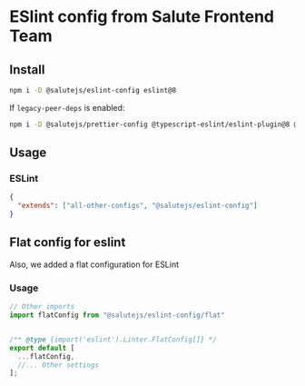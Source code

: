# ESlint config from Salute Frontend Team

## Install

```bash
npm i -D @salutejs/eslint-config eslint@8
```

If `legacy-peer-deps` is enabled:

```bash
npm i -D @salutejs/prettier-config @typescript-eslint/eslint-plugin@8 @typescript-eslint/parser@8 eslint-config-prettier eslint-plugin-import eslint-plugin-jsx-a11y eslint-plugin-prettier eslint-plugin-react eslint-plugin-react-hooks eslint-plugin-react-perf prettier
```

## Usage

### ESLint

```json
{
  "extends": ["all-other-configs", "@salutejs/eslint-config"]
}
```

## Flat config for eslint

Also, we added a flat configuration for ESLint

### Usage

```mjs
// Other imports
import flatConfig from "@salutejs/eslint-config/flat"


/** @type {import('eslint').Linter.FlatConfig[]} */
export default [
  ...flatConfig,
  //... Other settings
];

```
